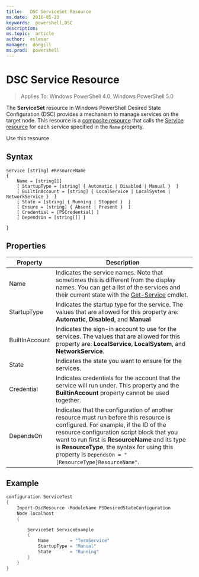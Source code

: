 ```yaml
---
title:   DSC ServiceSet Resource
ms.date:  2016-05-23
keywords:  powershell,DSC
description:  
ms.topic:  article
author:  eslesar
manager:  dongill
ms.prod:  powershell
---
```


# DSC Service Resource

> Applies To: Windows PowerShell 4.0, Windows PowerShell 5.0


The **ServiceSet** resource in Windows PowerShell Desired State Configuration (DSC) provides a mechanism to manage services on the target node. This resource is a 
[composite resource](authoringResourceComposite.md) that calls the [Service resource](serviceResource.md) for each service specified in the `Name` property.

Use this resource 

## Syntax

```
Service [string] #ResourceName
{
    Name = [string[]]
    [ StartupType = [string] { Automatic | Disabled | Manual }  ]
    [ BuiltInAccount = [string] { LocalService | LocalSystem | NetworkService }  ]
    [ State = [string] { Running | Stopped }  ]
    [ Ensure = [string] { Absent | Present }  ]
    [ Credential = [PSCredential] ]
    [ DependsOn = [string[]] ]
    
}
```

## Properties

|  Property  |  Description   | 
|---|---| 
| Name| Indicates the service names. Note that sometimes this is different from the display names. You can get a list of the services and their current state with the [Get-Service](https://technet.microsoft.com/en-us/library/hh849804.aspx) cmdlet.|
| StartupType| Indicates the startup type for the service. The values that are allowed for this property are: **Automatic**, **Disabled**, and **Manual**|  
| BuiltInAccount| Indicates the sign-in account to use for the services. The values that are allowed for this property are: **LocalService**, **LocalSystem**, and **NetworkService**.| 
| State| Indicates the state you want to ensure for the services.| 
| Credential| Indicates credentials for the account that the service will run under. This property and the **BuiltinAccount** property cannot be used together.| 
| DependsOn| Indicates that the configuration of another resource must run before this resource is configured. For example, if the ID of the resource configuration script block that you want to run first is __ResourceName__ and its type is __ResourceType__, the syntax for using this property is `DependsOn = "[ResourceType]ResourceName"`.| 



## Example

```powershell
configuration ServiceTest
{
    Import-DscResource -ModuleName PSDesiredStateConfiguration
    Node localhost
    {

        ServiceSet ServiceExample
        {
            Name        = "TermService"
            StartupType = "Manual"
            State       = "Running"
        } 
    }
}
```

